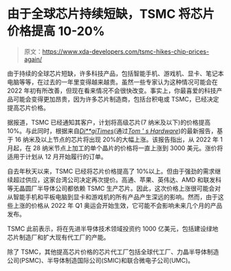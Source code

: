 # 由于全球芯片持续短缺，TSMC 将芯片价格提高 10-20%

> 原文：<https://www.xda-developers.com/tsmc-hikes-chip-prices-again/>

由于持续的全球芯片短缺，许多科技产品，包括智能手机、游戏机、显卡、笔记本电脑等等，在过去的一年里变得越来越贵。虽然一些专家认为这种情况可能会在 2022 年初有所改善，但现在看来情况不会很快改变。事实上，你最喜爱的科技产品可能会变得更加昂贵，因为许多芯片制造商，包括台积电或 TSMC，已经决定提高芯片价格。

据报道，TSMC 已经通知其客户，计划将高级芯片(7 纳米及以下)的价格提高 10%。与此同时，根据来自[*Di**g*](https://www.digitimes.com/news/a20210825PD209.html)*[iTimes](https://www.digitimes.com/news/a20210825PD209.html)*(通过[*Tom ' s Hardware*](https://www.tomshardware.com/news/tsmc-ups-chip-production-prices-by-10-to-20-percent))的最新报告，基于 16 纳米及以上节点的芯片将出现 20%的大幅上涨。该报告指出，从 2022 年 1 月起，在 28 纳米节点上加工的单个晶片的价格将一直上涨到 3000 美元。涨价将适用于计划从 12 月开始履行的订单。

自去年秋天以来，TSMC 已经将芯片价格提高了 10%以上。但由于强劲的需求继续超过供应，这家台湾公司决定再次提价。高通、苹果、英伟达、AMD 和联发科等无晶圆厂半导体公司都依赖 TSMC 生产芯片。因此，这次价格上涨很可能会对从智能手机和平板电脑到显卡和游戏机的所有产品产生深远的影响。然而，由于这些上涨的价格从 2022 年 Q1 奥运会开始生效，它可能不会影响未来几个月的产品发布。

TSMC 此前表示，将在先进半导体技术领域投资约 1000 亿美元，包括建设绿地芯片制造厂和扩大现有代工厂的产能。

除了 TSMC，其他提高芯片价格的芯片代工厂包括全球代工厂、力晶半导体制造公司(PSMC)、半导体制造国际公司(SMIC)和联合微电子公司(UMC)。